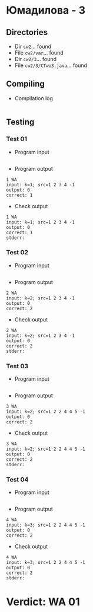 # Юмадилова - 3
## Directories
- Dir `cw2`... found
- File `cw2/var`... found
- Dir `cw2/3`... found
- File `cw2/3/CTwo3.java`... found
## Compiling
- Compilation log
```

```
## Testing
### Test 01
- Program input
```

```
- Program output
```
1 WA
input: k=1; src=1 2 3 4 -1
output: 0
correct: 1

```
- Check output
```
1 WA
input: k=1; src=1 2 3 4 -1
output: 0
correct: 1
stderr:

```
### Test 02
- Program input
```

```
- Program output
```
2 WA
input: k=2; src=1 2 3 4 -1
output: 0
correct: 2

```
- Check output
```
2 WA
input: k=2; src=1 2 3 4 -1
output: 0
correct: 2
stderr:

```
### Test 03
- Program input
```

```
- Program output
```
3 WA
input: k=2; src=1 2 2 4 4 5 -1
output: 0
correct: 2

```
- Check output
```
3 WA
input: k=2; src=1 2 2 4 4 5 -1
output: 0
correct: 2
stderr:

```
### Test 04
- Program input
```

```
- Program output
```
4 WA
input: k=3; src=1 2 2 4 4 5 -1
output: 0
correct: 2

```
- Check output
```
4 WA
input: k=3; src=1 2 2 4 4 5 -1
output: 0
correct: 2
stderr:

```
# Verdict: WA 01
